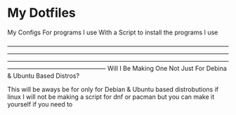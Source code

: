 # My Dotfiles

My Configs For programs I use With a Script to install the programs I use

————————————————————————————————————————————————————————————————————————————————————————————————————————————————————————————
Will I Be Making One Not Just For Debina & Ubuntu Based Distros?

This will be aways be for only for Debian & Ubuntu based distrobutions if linux I will not be making a script for dnf or pacman but you can make it yourself if you need to
